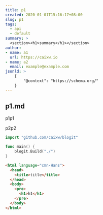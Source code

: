 ```yaml
---
title: p1
created: 2020-01-01T15:16:17+08:00
slug: p1
tags:
  - api
  - default
summary: >
  <section><h1>summary</h1></section>
author:
- name: a1
  url: https://caixw.io
- name: a2
  email: example@example.com
jsonld: >
    {
        "@context": "https://schema.org/"
    }
---
```


## p1.md

p1p1

p2p2

```go
import "github.com/caixw/blogit"

func main() {
    blogit.Build("./")
}
```

```html
<html language="cmn-Hans">
  <head>
    <title>title</title>
  </head>
  <body>
    <pre>
      <h1>h1</h1>
    </pre>
  </body>
</html>
```
